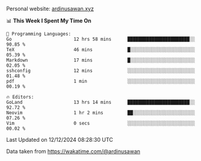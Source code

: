 Personal website: [ardinusawan.xyz](https://ardinusawan.xyz)

<!--START_SECTION:waka-->
📊 **This Week I Spent My Time On** 

```text
💬 Programming Languages: 
Go                       12 hrs 58 mins      ███████████████████████░░   90.85 % 
TeX                      46 mins             █░░░░░░░░░░░░░░░░░░░░░░░░   05.39 % 
Markdown                 17 mins             █░░░░░░░░░░░░░░░░░░░░░░░░   02.05 % 
sshconfig                12 mins             ░░░░░░░░░░░░░░░░░░░░░░░░░   01.48 % 
pdf                      1 min               ░░░░░░░░░░░░░░░░░░░░░░░░░   00.19 % 

🔥 Editors: 
GoLand                   13 hrs 14 mins      ███████████████████████░░   92.72 % 
Neovim                   1 hr 2 mins         ██░░░░░░░░░░░░░░░░░░░░░░░   07.26 % 
Vim                      0 secs              ░░░░░░░░░░░░░░░░░░░░░░░░░   00.02 % 
```


 Last Updated on 12/12/2024 08:28:30 UTC
<!--END_SECTION:waka-->
Data taken from https://wakatime.com/@ardinusawan
